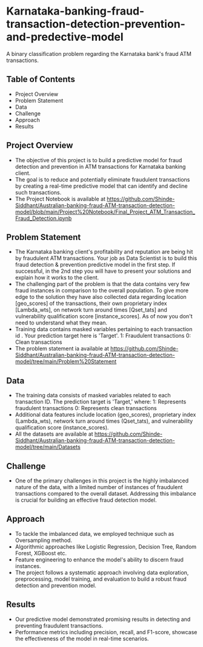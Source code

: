 # Karnataka-banking-fraud-transaction-detection-prevention-and-predective-model
A binary classification problem regarding the Karnataka bank's fraud ATM transactions. 

## Table of Contents
- Project Overview
- Problem Statement
- Data
- Challenge
- Approach
- Results

## Project Overview
- The objective of this project is to build a predictive model for fraud detection and prevention in ATM transactions for Karnataka banking client. 
- The goal is to reduce and potentially eliminate fraudulent transactions by creating a real-time predictive model that can identify and decline such transactions.
- The Project Notebook is available at https://github.com/Shinde-Siddhant/Australian-banking-fraud-ATM-transaction-detection-model/blob/main/Project%20Notebook/Final_Project_ATM_Transaction_Fraud_Detection.ipynb

## Problem Statement
- The Karnataka banking client's profitability and reputation are being hit by fraudulent ATM transactions. Your job as Data Scientist is to build this fraud detection & prevention predictive model in the first step. If successful, in the 2nd step you will have to present your solutions and explain how it works to the client.
- The challenging part of the problem is that the data contains very few fraud instances in comparison to the overall population. To give more edge to the solution they have also collected data regarding location [geo_scores] of the transactions, their own proprietary index [Lambda_wts], on network turn around times [Qset_tats] and vulnerability qualification score [instance_scores]. As of now you don't need to understand what they mean.
- Training data contains masked variables pertaining to each transaction id . Your prediction target here is 'Target'.
  1: Fraudulent transactions
  0: Clean transactions
- The problem statement ia available at https://github.com/Shinde-Siddhant/Australian-banking-fraud-ATM-transaction-detection-model/tree/main/Problem%20Statement

## Data
- The training data consists of masked variables related to each transaction ID. The prediction target is 'Target,' where:
  1: Represents fraudulent transactions
  0: Represents clean transactions
- Additional data features include location (geo_scores), proprietary index (Lambda_wts), network turn around times (Qset_tats), and vulnerability qualification score (instance_scores).
- All the datasets are available at https://github.com/Shinde-Siddhant/Australian-banking-fraud-ATM-transaction-detection-model/tree/main/Datasets

## Challenge
- One of the primary challenges in this project is the highly imbalanced nature of the data, with a limited number of instances of fraudulent transactions compared to the overall dataset. Addressing this imbalance is crucial for building an effective fraud detection model.

## Approach
- To tackle the imbalanced data, we employed technique such as Oversampling method.
- Algorithmic approaches like Logistic Regression, Decision Tree, Random Forest, XGBoost etc.
- Feature engineering to enhance the model's ability to discern fraud instances.
- The project follows a systematic approach involving data exploration, preprocessing, model training, and evaluation to build a robust fraud detection and prevention model.

## Results
- Our predictive model demonstrated promising results in detecting and preventing fraudulent transactions. 
- Performance metrics including precision, recall, and F1-score, showcase the effectiveness of the model in real-time scenarios.





